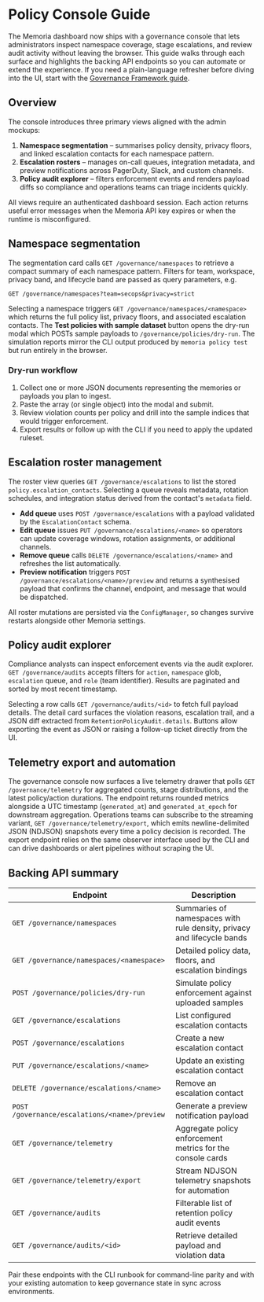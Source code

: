 # Policy Console Guide

The Memoria dashboard now ships with a governance console that lets administrators
inspect namespace coverage, stage escalations, and review audit activity without
leaving the browser. This guide walks through each surface and highlights the
backing API endpoints so you can automate or extend the experience. If you need a
plain-language refresher before diving into the UI, start with the
[Governance Framework guide](../getting-started/governance-plain-language.md).

## Overview

The console introduces three primary views aligned with the admin mockups:

1. **Namespace segmentation** – summarises policy density, privacy floors, and
   linked escalation contacts for each namespace pattern.
2. **Escalation rosters** – manages on-call queues, integration metadata, and
   preview notifications across PagerDuty, Slack, and custom channels.
3. **Policy audit explorer** – filters enforcement events and renders payload
   diffs so compliance and operations teams can triage incidents quickly.

All views require an authenticated dashboard session. Each action returns useful
error messages when the Memoria API key expires or when the runtime is
misconfigured.

## Namespace segmentation

The segmentation card calls `GET /governance/namespaces` to retrieve a compact
summary of each namespace pattern. Filters for team, workspace, privacy band,
and lifecycle band are passed as query parameters, e.g.

```
GET /governance/namespaces?team=secops&privacy=strict
```

Selecting a namespace triggers `GET /governance/namespaces/<namespace>` which
returns the full policy list, privacy floors, and associated escalation contacts.
The **Test policies with sample dataset** button opens the dry-run modal which
POSTs sample payloads to `/governance/policies/dry-run`. The simulation reports
mirror the CLI output produced by `memoria policy test` but run entirely in the
browser.

### Dry-run workflow

1. Collect one or more JSON documents representing the memories or payloads you
   plan to ingest.
2. Paste the array (or single object) into the modal and submit.
3. Review violation counts per policy and drill into the sample indices that
   would trigger enforcement.
4. Export results or follow up with the CLI if you need to apply the updated
   ruleset.

## Escalation roster management

The roster view queries `GET /governance/escalations` to list the stored
`policy.escalation_contacts`. Selecting a queue reveals metadata, rotation
schedules, and integration status derived from the contact's `metadata` field.

- **Add queue** uses `POST /governance/escalations` with a payload validated by
  the `EscalationContact` schema.
- **Edit queue** issues `PUT /governance/escalations/<name>` so operators can
  update coverage windows, rotation assignments, or additional channels.
- **Remove queue** calls `DELETE /governance/escalations/<name>` and refreshes the
  list automatically.
- **Preview notification** triggers `POST /governance/escalations/<name>/preview`
  and returns a synthesised payload that confirms the channel, endpoint, and
  message that would be dispatched.

All roster mutations are persisted via the `ConfigManager`, so changes survive
restarts alongside other Memoria settings.

## Policy audit explorer

Compliance analysts can inspect enforcement events via the audit explorer.
`GET /governance/audits` accepts filters for `action`, `namespace` glob,
`escalation` queue, and `role` (team identifier). Results are paginated and
sorted by most recent timestamp.

Selecting a row calls `GET /governance/audits/<id>` to fetch full payload
details. The detail card surfaces the violation reasons, escalation trail, and a
JSON diff extracted from `RetentionPolicyAudit.details`. Buttons allow exporting
the event as JSON or raising a follow-up ticket directly from the UI.

## Telemetry export and automation

The governance console now surfaces a live telemetry drawer that polls
`GET /governance/telemetry` for aggregated counts, stage distributions, and the
latest policy/action durations. The endpoint returns rounded metrics alongside a
UTC timestamp (`generated_at`) and `generated_at_epoch` for downstream
aggregation. Operations teams can subscribe to the streaming variant,
`GET /governance/telemetry/export`, which emits newline-delimited JSON (NDJSON)
snapshots every time a policy decision is recorded. The export endpoint relies
on the same observer interface used by the CLI and can drive dashboards or alert
pipelines without scraping the UI.

## Backing API summary

| Endpoint | Description |
| --- | --- |
| `GET /governance/namespaces` | Summaries of namespaces with rule density, privacy and lifecycle bands |
| `GET /governance/namespaces/<namespace>` | Detailed policy data, floors, and escalation bindings |
| `POST /governance/policies/dry-run` | Simulate policy enforcement against uploaded samples |
| `GET /governance/escalations` | List configured escalation contacts |
| `POST /governance/escalations` | Create a new escalation contact |
| `PUT /governance/escalations/<name>` | Update an existing escalation contact |
| `DELETE /governance/escalations/<name>` | Remove an escalation contact |
| `POST /governance/escalations/<name>/preview` | Generate a preview notification payload |
| `GET /governance/telemetry` | Aggregate policy enforcement metrics for the console cards |
| `GET /governance/telemetry/export` | Stream NDJSON telemetry snapshots for automation |
| `GET /governance/audits` | Filterable list of retention policy audit events |
| `GET /governance/audits/<id>` | Retrieve detailed payload and violation data |

Pair these endpoints with the CLI runbook for command-line parity and with your
existing automation to keep governance state in sync across environments.

